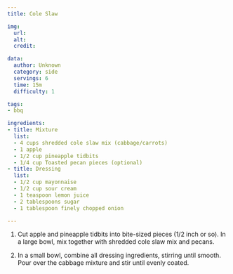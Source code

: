 ```yaml
---
title: Cole Slaw

img:
  url: 
  alt: 
  credit: 

data:
  author: Unknown
  category: side
  servings: 6
  time: 15m
  difficulty: 1 

tags:
- bbq

ingredients:
- title: Mixture
  list:
  - 4 cups shredded cole slaw mix (cabbage/carrots)
  - 1 apple
  - 1/2 cup pineapple tidbits
  - 1/4 cup Toasted pecan pieces (optional)
- title: Dressing
  list:
  - 1/2 cup mayonnaise
  - 1/2 cup sour cream
  - 1 teaspoon lemon juice
  - 2 tablespoons sugar
  - 1 tablespoon finely chopped onion

---
```


1. Cut apple and pineapple tidbits into bite-sized pieces (1/2 inch or so). In a large bowl, mix together with shredded cole slaw mix and pecans.

2. In a small bowl, combine all dressing ingredients, stirring until smooth. Pour over the cabbage mixture and stir until evenly coated.